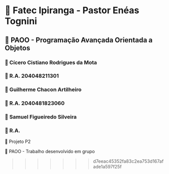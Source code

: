 # :school: Fatec Ipiranga - Pastor Enéas Tognini 
##  :pencil: PAOO - Programação Avançada Orientada a Objetos 

### :cop: Cícero Cistiano Rodrigues da Mota
### :checkered_flag: R.A. 204048211301

### :cop: Guilherme Chacon Artilheiro
### :checkered_flag: R.A. 2040481823060

### :cop: Samuel Figueiredo Silveira
### :checkered_flag: R.A. 

:green_book: Projeto P2

:pencil: PAOO - Trabalho desenvolvido em grupo 
>>>>>>> d7eeac45352fa83c2ea753d167afade1a597f25f
